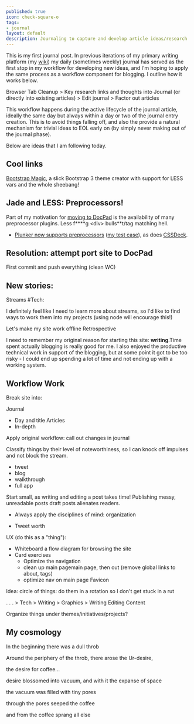 ```yaml
---
published: true
icon: check-square-o
tags:
- journal
layout: default
description: Journaling to capture and develop article ideas/research
---
```


This is my first journal post. In previous iterations of my primary writing platform (my [wiki](http://wiki.pdxhub.org/)) my daily (sometimes weekly) journal has served as the first stop in my workflow for developing new ideas, and I'm hoping to apply the same process as a workflow component for blogging. I outline how it works below.


Browser Tab Cleanup > Key research links and thoughts into Journal (or directly into existing articles) > Edit journal > Factor out articles


This workflow happens during the active lifecycle of the journal article, ideally the same day but always within a day or two of the journal entry creation. This is to avoid things falling off, and also the provide a natural mechanism for trivial ideas to EOL early on (by simply never making out of the journal phase).

Below are ideas that I am following today.

## Cool links

[Bootstrap Magic](http://pikock.github.io/bootstrap-magic/), a slick Bootstrap 3 theme creator with support for LESS vars and the whole sheebang!

## Jade and LESS: Preprocessors!

Part of my motivation for [moving to DocPad]() is the availability of many preprocessor plugins. Less f\*\*\*\*g &lt;div&gt; bulls\*\*t/tag matching hell. 
- [Plunker now supports preprocessors](http://plnkr.co/edit/0S816U) ([my test case](http://plnkr.co/edit/L018AVZTD0qt0bneucNd)), as does [CSSDeck](http://cssdeck.com/).

## Resolution: attempt port site to DocPad

First commit and push everything (clean WC)

## New stories:

Streams #Tech:

I definitely feel like I need to learn more about streams, so I'd like to find ways to work them into my projects (using node will encourage this!)

Let's make my site work offline
Retrospective

I need to remember my original reason for starting this site: **writing**.Time spent actually blogging is really good for me. I also enjoyed the productive technical work in support of the blogging, but at some point it got to be too risky - I could end up spending a lot of time and not ending up with a working system.


## Workflow Work

Break site into:

 Journal
   - Day and title
 Articles
   - In-depth

Apply original workflow: call out changes in journal

Classify things by their level of noteworthiness, so I can knock off impulses and not block the stream.

 - tweet
 - blog
 - walkthrough
 - full app

Start small, as writing and editing a post takes time! Publishing messy, unreadable posts draft posts alienates readers.

  - Always apply the disciplines of mind: organization

 - Tweet worth

UX (do this as a "thing"): 
 - Whiteboard a flow diagram for browsing the site
 - Card exercises
   - Optimize the navigation
   - clean up main pagemain page, then out (remove global links to about, tags)
   - optimize nav on main page
Favicon

Idea: circle of things: do them in a rotation so I don't get stuck in a rut

 . . . > Tech > Writing > Graphics > Writing Editing Content 

 Organize things under themes/initiatives/projects?

## My cosmology

In the beginning there was a dull throb

Around the periphery of the throb, there arose the Ur-desire,

the desire for coffee...

desire blossomed into vacuum, and with it the expanse of space

the vacuum was filled with tiny pores

through the pores seeped the coffee

and from the coffee sprang all else
